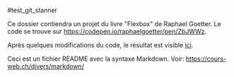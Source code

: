 #test_git_stanner

Ce dossier contiendra un projet du livre "Flexbox" de Raphael Goetter. Le code se trouve sur https://codepen.io/raphaelgoetter/pen/ZbJWWz.

Après quelques modifications du code, le résultat est visible [ici](https://eracom-id492.github.io/test_git_stanner/).



Ceci est un fichier README avec la syntaxe Markdown.
Voir: https://cours-web.ch/divers/markdown/

